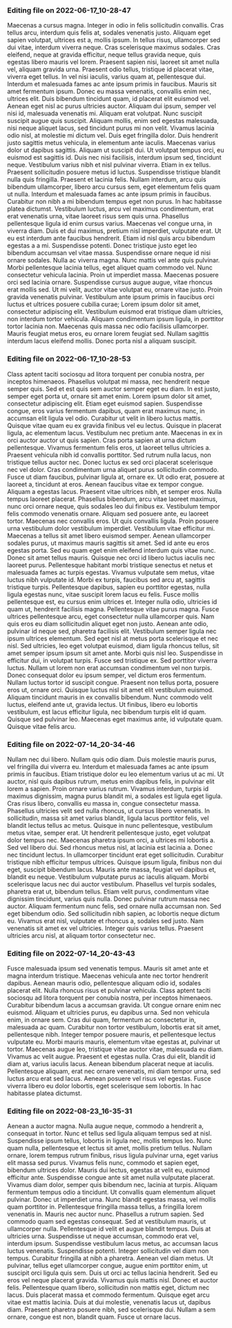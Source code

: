 

### Editing file on 2022-06-17_10-28-47

Maecenas a cursus magna. Integer in odio in felis sollicitudin convallis. Cras tellus arcu, interdum quis felis at, sodales venenatis justo. Aliquam eget sapien volutpat, ultrices est a, mollis ipsum. In tellus risus, ullamcorper sed dui vitae, interdum viverra neque. Cras scelerisque maximus sodales. Cras eleifend, neque at gravida efficitur, neque tellus gravida neque, quis egestas libero mauris vel lorem. Praesent sapien nisi, laoreet sit amet nulla vel, aliquam gravida urna. Praesent odio tellus, tristique id placerat vitae, viverra eget tellus. In vel nisi iaculis, varius quam at, pellentesque dui. Interdum et malesuada fames ac ante ipsum primis in faucibus. Mauris sit amet fermentum ipsum. Donec eu massa venenatis, convallis enim nec, ultrices elit.
Duis bibendum tincidunt quam, id placerat elit euismod vel. Aenean eget nisl ac purus ultricies auctor. Aliquam dui ipsum, semper vel nisi id, malesuada venenatis mi. Aliquam erat volutpat. Nunc suscipit suscipit augue quis suscipit. Aliquam mollis, enim sed egestas malesuada, nisi neque aliquet lacus, sed tincidunt purus mi non velit. Vivamus lacinia odio nisl, at molestie mi dictum vel. Duis eget fringilla dolor. Duis hendrerit justo sagittis metus vehicula, in elementum ante iaculis. Maecenas varius dolor ut dapibus sagittis. Aliquam ut suscipit dui.
Ut volutpat tempus orci, eu euismod est sagittis id. Duis nec nisi facilisis, interdum ipsum sed, tincidunt neque. Vestibulum varius nibh et nisl pulvinar viverra. Etiam in ex tellus. Praesent sollicitudin posuere metus id luctus. Suspendisse tristique blandit nulla quis fringilla. Praesent et lacinia felis. Nullam interdum, arcu quis bibendum ullamcorper, libero arcu cursus sem, eget elementum felis quam ut nulla. Interdum et malesuada fames ac ante ipsum primis in faucibus. Curabitur non nibh a mi bibendum tempus eget non purus. In hac habitasse platea dictumst.
Vestibulum luctus, arcu vel maximus condimentum, erat erat venenatis urna, vitae laoreet risus sem quis urna. Phasellus pellentesque ligula id enim cursus varius. Maecenas vel congue urna, in viverra diam. Duis et dui maximus, pretium nisl imperdiet, vulputate erat. Ut eu est interdum ante faucibus hendrerit. Etiam id nisl quis arcu bibendum egestas a a mi. Suspendisse potenti. Donec tristique justo eget leo bibendum accumsan vel vitae massa. Suspendisse ornare neque id nisi ornare sodales. Nulla ac viverra magna. Nunc mattis vel ante quis pulvinar. Morbi pellentesque lacinia tellus, eget aliquet quam commodo vel. Nunc consectetur vehicula lacinia. Proin ut imperdiet massa. Maecenas posuere orci sed lacinia ornare.
Suspendisse cursus augue augue, vitae rhoncus erat mollis sed. Ut mi velit, auctor vitae volutpat eu, ornare vitae justo. Proin gravida venenatis pulvinar. Vestibulum ante ipsum primis in faucibus orci luctus et ultrices posuere cubilia curae; Lorem ipsum dolor sit amet, consectetur adipiscing elit. Vestibulum euismod erat tristique diam ultricies, non interdum tortor vehicula. Aliquam condimentum ipsum ligula, in porttitor tortor lacinia non. Maecenas quis massa nec odio facilisis ullamcorper. Mauris feugiat metus eros, eu ornare lorem feugiat sed. Nullam sagittis interdum lacus eleifend mollis. Donec porta nisl a aliquam suscipit.




### Editing file on 2022-06-17_10-28-53

Class aptent taciti sociosqu ad litora torquent per conubia nostra, per inceptos himenaeos. Phasellus volutpat mi massa, nec hendrerit neque semper quis. Sed et est quis sem auctor semper eget eu diam. In est justo, semper eget porta ut, ornare sit amet enim. Lorem ipsum dolor sit amet, consectetur adipiscing elit. Etiam eget euismod sapien. Suspendisse congue, eros varius fermentum dapibus, quam erat maximus nunc, in accumsan elit ligula vel odio. Curabitur ut velit in libero luctus mattis. Quisque vitae quam eu ex gravida finibus vel eu lectus. Quisque in placerat ligula, ac elementum lacus. Vestibulum nec pretium ante. Maecenas in ex in orci auctor auctor ut quis sapien.
Cras porta sapien at urna dictum pellentesque. Vivamus fermentum felis eros, ut laoreet tellus ultricies a. Praesent vehicula nibh id convallis porttitor. Sed rutrum nulla lacus, non tristique tellus auctor nec. Donec luctus ex sed orci placerat scelerisque nec vel dolor. Cras condimentum urna aliquet purus sollicitudin commodo. Fusce ut diam faucibus, pulvinar ligula at, ornare ex. Ut odio erat, posuere at laoreet a, tincidunt at eros. Aenean faucibus vitae ex tempor congue. Aliquam a egestas lacus. Praesent vitae ultrices nibh, et semper eros. Nulla tempus laoreet placerat. Phasellus bibendum, arcu vitae laoreet maximus, nunc orci ornare neque, quis sodales leo dui finibus ex. Vestibulum tempor felis commodo venenatis ornare. Aliquam sed posuere ante, eu laoreet tortor.
Maecenas nec convallis eros. Ut quis convallis ligula. Proin posuere urna vestibulum dolor vestibulum imperdiet. Vestibulum vitae efficitur mi. Maecenas a tellus sit amet libero euismod semper. Aenean ullamcorper sodales purus, ut maximus mauris sagittis sit amet. Sed id ante eu eros egestas porta. Sed eu quam eget enim eleifend interdum quis vitae nunc. Donec sit amet tellus mauris. Quisque nec orci id libero luctus iaculis nec laoreet purus. Pellentesque habitant morbi tristique senectus et netus et malesuada fames ac turpis egestas. Vivamus vulputate sem metus, vitae luctus nibh vulputate id. Morbi ex turpis, faucibus sed arcu at, sagittis tristique turpis. Pellentesque dapibus, sapien eu porttitor egestas, nulla ligula egestas nunc, vitae suscipit lorem lacus eu felis. Fusce mollis pellentesque est, eu cursus enim ultrices et.
Integer nulla odio, ultricies id quam ut, hendrerit facilisis magna. Pellentesque vitae purus magna. Fusce ultrices pellentesque arcu, eget consectetur nulla ullamcorper quis. Nam quis eros eu diam sollicitudin aliquet eget non justo. Aenean ante odio, pulvinar id neque sed, pharetra facilisis elit. Vestibulum semper ligula nec ipsum ultrices elementum. Sed eget nisl at metus porta scelerisque et nec nisl. Sed ultricies, leo eget volutpat euismod, diam ligula rhoncus tellus, sit amet semper ipsum ipsum sit amet ante. Morbi quis nisl leo. Suspendisse in efficitur dui, in volutpat turpis. Fusce sed tristique ex. Sed porttitor viverra luctus. Nullam ut lorem non erat accumsan condimentum vel non turpis.
Donec consequat dolor eu ipsum semper, vel dictum eros fermentum. Nullam luctus tortor id suscipit congue. Praesent non tellus porta, posuere eros ut, ornare orci. Quisque luctus nisl sit amet elit vestibulum euismod. Aliquam tincidunt mauris in ex convallis bibendum. Nunc commodo velit luctus, eleifend ante ut, gravida lectus. Ut finibus, libero eu lobortis vestibulum, est lacus efficitur ligula, nec bibendum turpis elit id quam. Quisque sed pulvinar leo. Maecenas eget maximus ante, id vulputate quam. Quisque vitae felis arcu.




### Editing file on 2022-07-14_20-34-46

Nullam nec dui libero. Nullam quis odio diam. Duis molestie mauris purus, vel fringilla dui viverra eu. Interdum et malesuada fames ac ante ipsum primis in faucibus. Etiam tristique dolor eu leo elementum varius ut ac mi. Ut auctor, nisl quis dapibus rutrum, metus enim dapibus felis, in pulvinar elit lorem a sapien. Proin ornare varius rutrum.
Vivamus interdum, turpis id maximus dignissim, magna purus blandit mi, a sodales est ligula eget ligula. Cras risus libero, convallis eu massa in, congue consectetur massa. Phasellus ultricies velit sed nulla rhoncus, ut cursus libero venenatis. In sollicitudin, massa sit amet varius blandit, ligula lacus porttitor felis, vel blandit lectus tellus ac metus. Quisque in nunc pellentesque, vestibulum metus vitae, semper erat. Ut hendrerit pellentesque justo, eget volutpat dolor tempus nec. Maecenas pharetra ipsum orci, a ultrices mi lobortis a. Sed vel libero dui. Sed rhoncus metus nisl, at lacinia est lacinia a. Donec nec tincidunt lectus. In ullamcorper tincidunt erat eget sollicitudin.
Curabitur tristique nibh efficitur tempus ultrices. Quisque ipsum ligula, finibus non dui eget, suscipit bibendum lacus. Mauris ante massa, feugiat vel dapibus et, blandit eu neque. Vestibulum vulputate purus ac iaculis aliquam. Morbi scelerisque lacus nec dui auctor vestibulum. Phasellus vel turpis sodales, pharetra erat ut, bibendum tellus. Etiam velit purus, condimentum vitae dignissim tincidunt, varius quis nulla. Donec pulvinar rutrum massa nec auctor. Aliquam fermentum nunc felis, sed ornare nulla accumsan non. Sed eget bibendum odio. Sed sollicitudin nibh sapien, ac lobortis neque dictum eu. Vivamus erat nisl, vulputate et rhoncus a, sodales sed justo. Nam venenatis sit amet ex vel ultricies. Integer quis varius tellus. Praesent ultricies arcu nisl, at aliquam tortor consectetur nec.




### Editing file on 2022-07-14_20-43-43

Fusce malesuada ipsum sed venenatis tempus. Mauris sit amet ante et magna interdum tristique. Maecenas vehicula ante nec tortor hendrerit dapibus. Aenean mauris odio, pellentesque aliquam odio id, sodales placerat elit. Nulla rhoncus risus et pulvinar vehicula. Class aptent taciti sociosqu ad litora torquent per conubia nostra, per inceptos himenaeos. Curabitur bibendum lacus a accumsan gravida. Ut congue ornare enim nec euismod. Aliquam et ultricies purus, eu dapibus urna. Sed non vehicula enim, in ornare sem. Cras dui quam, fermentum ac consectetur in, malesuada ac quam. Curabitur non tortor vestibulum, lobortis erat sit amet, pellentesque nibh. Integer tempor posuere mauris, et pellentesque lectus vulputate eu. Morbi mauris mauris, elementum vitae egestas at, pulvinar ut tortor. Maecenas augue leo, tristique vitae auctor vitae, malesuada eu diam. Vivamus ac velit augue.
Praesent et egestas nulla. Cras dui elit, blandit id diam at, varius iaculis lacus. Aenean bibendum placerat neque at iaculis. Pellentesque aliquam, erat nec ornare venenatis, mi diam tempor urna, sed luctus arcu erat sed lacus. Aenean posuere vel risus vel egestas. Fusce viverra libero eu dolor lobortis, eget scelerisque sem lobortis. In hac habitasse platea dictumst.




### Editing file on 2022-08-23_16-35-31

Aenean a auctor magna. Nulla augue neque, commodo a hendrerit a, consequat in tortor. Nunc et tellus sed ligula aliquam tempus sed at nisl. Suspendisse ipsum tellus, lobortis in ligula nec, mollis tempus leo. Nunc quam nulla, pellentesque et lectus sit amet, mollis pretium tellus. Nullam ornare, lorem tempus rutrum finibus, risus ligula pulvinar urna, eget varius elit massa sed purus. Vivamus felis nunc, commodo et sapien eget, bibendum ultrices dolor. Mauris dui lectus, egestas at velit eu, euismod efficitur ante. Suspendisse congue ante sit amet nulla vulputate placerat.
Vivamus diam dolor, semper quis bibendum nec, lacinia at turpis. Aliquam fermentum tempus odio a tincidunt. Ut convallis quam elementum aliquet pulvinar. Donec ut imperdiet urna. Nunc blandit egestas massa, vel mollis quam porttitor in. Pellentesque fringilla massa tellus, a fringilla lorem venenatis in. Mauris nec auctor nunc. Phasellus a rutrum sapien. Sed commodo quam sed egestas consequat. Sed at vestibulum mauris, ut ullamcorper nulla. Pellentesque id velit et augue blandit tempus. Duis at ultricies urna. Suspendisse ut neque accumsan, commodo erat vel, interdum ipsum. Suspendisse vestibulum lacus metus, ac accumsan lacus luctus venenatis.
Suspendisse potenti. Integer sollicitudin vel diam non tempus. Curabitur fringilla at nibh a pharetra. Aenean vel diam metus. Ut pulvinar, tellus eget ullamcorper congue, augue enim porttitor enim, ut suscipit orci ligula quis sem. Duis ut orci ac tellus lacinia hendrerit. Sed eu eros vel neque placerat gravida. Vivamus quis mattis nisl. Donec et auctor felis. Pellentesque quam libero, sollicitudin non mattis eget, dictum nec lacus. Duis placerat massa et commodo fermentum. Quisque eget arcu vitae est mattis lacinia. Duis at dui molestie, venenatis lacus ut, dapibus diam. Praesent pharetra posuere nibh, sed scelerisque dui. Nullam a sem ornare, congue est non, blandit quam. Fusce ut ornare lacus.



